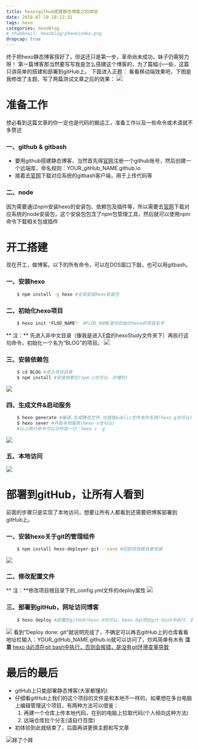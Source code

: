 ```yaml
---
title: hexo+github搭建静态博客之初体验
date: 2018-07-10 18:12:31
tags: hexo
categories: hexoBlog
# thumbnail: hexoblog/phoneindex.png
dropcap: true
---
```

终于把hexo静态博客搭好了，但这还只是第一步，革命尚未成功，妹子仍需努力呀！
第一篇博客那当然要写写我是怎么搭建这个博客的，为了篇幅小一些，这篇只讲简单的搭建和部署到gitHub上。
下面进入正题：
看看移动端效果吧，下图是我修改了主题、写了两篇测试文章之后的效果：
![](hexoblog/phoneindex.png)

# **准备工作**
想必看到这篇文章的你一定也是代码的搬运工，准备工作以及一些命令或术语就不多赘述
### 一、github & gitbash
* 要用github搭建静态博客，当然首先得[官网](https://github.com/)注册一个github账号，然后创建一个远端库，命名规则：YOUR_gitHub_NAME.github.io
* 接着去[官网](https://git-scm.com/downloads)下载对应系统的gitbash客户端，用于上传代码等

### 二、node
因为需要通过npm安装hexo的安装包、依赖包及插件等，所以需要去[官网](http://nodejs.cn/download/)下载对应系统的node安装包，这个安装包包含了npm包管理工具，然后就可以使用npm命令下载相关包或插件

# **开工搭建**
现在开工，做博客。以下的所有命令，可以在DOS窗口下敲，也可以用gitbash。
### 一、安装hexo
```bash
    $ npm install -g hexo #全局安装hexo安装包
```
### 二、初始化hexo项目
```bash
    $ hexo init *FLOD_NAME*  #FLOD_NAME是你初始化hexo的项目名字
```
** 注：** 先进入非中文目录（像我是进入E盘的hexoStudy文件夹下）再执行这句命令，初始化一个名为“BLOG”的项目。
![](hexoblog/hexoinit.png)

### 三、安装依赖包
```bash
    $ cd BLOG #进入项目目录
    $ npm install #安装依赖包(npm i也可以，你懂的)
```
![](hexoblog/npminstall.png)
### 四、生成文件&启动服务
```bash
    $ hexo generate #编译,生成静态文件,也就是public文件夹的东西(hexo g也可以)
    $ hexo sever #开启本地服务(hexo s也可以)
    #以上两行命令可以合并成一行：hexo s -g
```
![](hexoblog/hexosg.png)
### 五、本地访问
![](hexoblog/localhost.png)

# **部署到gitHub，让所有人看到**
前面的步骤只是实现了本地访问，想要让所有人都看到还需要把博客部署到gitHub上。
### 一、安装hexo关于git的管理组件
```bash
    $ npm install hexo-deployer-git --save #回到项目根目录安装
```
![](hexoblog/gitdeployer.png)
### 二、修改配置文件
** 注：**修改项目根目录下的_config.yml文件的deploy属性
![](hexoblog/deployedit.png)
### 三、部署到gitHub，网址访问博客
```bash
    $ hexo deploy #部署到gitHub(hexo d也可以，hexo d必须在git bash中执行，否则会报错，说没有git环境变量配置)
```
![](hexoblog/hexod.png)
看到“Deploy done: git”就说明完成了，不确定可以再去gitHub上的仓库看看
地址栏输入：YOUR_gitHub_NAME.github.io就可以访问了，炒鸡简单有木有
**注意** [hexo d必须在git bash中执行，否则会报错，是没有git环境变量导致](https://blog.csdn.net/zhu1500527791/article/details/53616596)

# **最后的最后**
+ gitHub上只能部署静态博客(大家都懂的)
+ 仔细看gitHub上我们的这个项目的文件是和本地不一样的，如果想在多台电脑上编辑管理这个项目，有两种方法可以借鉴：
    1. 再建一个仓库上传本地代码，在别的电脑上拉取代码(个人倾向这种方法)
    2. 远端仓库拉个分支(请自行百度)
+ 初体验到此就结束了，后面再讲更换主题和写文章

![拜了个拜](hexoblog/byebye.gif)